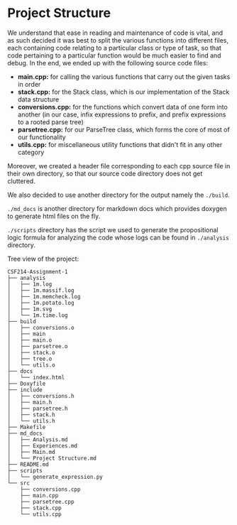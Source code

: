 # Project Structure

We understand that ease in reading and maintenance of code is vital, and as such decided it was best to split the various functions into different files, each containing code relating to a particular class or type of task, so that code pertaining to a particular function would be much easier to find and debug. In the end, we ended up with the following source code files:

- **main.cpp:** for calling the various functions that carry out the given tasks in order
- **stack.cpp:** for the Stack class, which is our implementation of the Stack data structure
- **conversions.cpp:** for the functions which convert data of one form into another (in our case, infix expressions to prefix, and prefix expressions to a rooted parse tree)
- **parsetree.cpp:** for our ParseTree class, which forms the core of most of our functionality
- **utils.cpp:**  for miscellaneous utility functions that didn't fit in any other category

Moreover, we created a header file corresponding to each cpp source file in their own directory, so that our source code directory does not get cluttered.

We also decided to use another directory for the output namely the `./build`.

`./md_docs` is another directory for markdown docs which provides doxygen to generate html files on the fly.

`./scripts` directory has the script we used to generate the propositional logic formula for analyzing the code whose logs can be found in `./analysis` directory.

Tree view of the project:


```
CSF214-Assignment-1
├── analysis
│   ├── 1m.log
│   ├── 1m.massif.log
│   ├── 1m.memcheck.log
│   ├── 1m.potato.log
│   ├── 1m.svg
│   └── 1m.time.log
├── build
│   ├── conversions.o
│   ├── main
│   ├── main.o
│   ├── parsetree.o
│   ├── stack.o
│   ├── tree.o
│   └── utils.o
├── docs
│   └── index.html
├── Doxyfile
├── include
│   ├── conversions.h
│   ├── main.h
│   ├── parsetree.h
│   ├── stack.h
│   └── utils.h
├── Makefile
├── md_docs
│   ├── Analysis.md
│   ├── Experiences.md
│   ├── Main.md
│   └── Project Structure.md
├── README.md
├── scripts
│   └── generate_expression.py
└── src
    ├── conversions.cpp
    ├── main.cpp
    ├── parsetree.cpp
    ├── stack.cpp
    └── utils.cpp
```